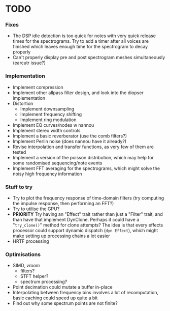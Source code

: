 # TODO

### Fixes
- The DSP idle detection is too quick for notes with very quick release times for the spectrograms. Try to add a timer after all voices are finished which leaves enough time for the spectrogram to decay properly
- Can't properly display pre and post spectrogram meshes simultaneously (earcutr issue?)

### Implementation
- Implement compression
- Implement other allpass filter design, and look into the diopser implementation
- Distortion
    - Implement downsampling
    - Implement frequency shifting
    - Implement ring modulation
- Implement EQ curves/nodes w nannou
- Implement stereo width controls
- Implement a basic reverberator (use the comb filters?)
- Implement Perlin noise (does nannou have it already?)
- Revise interpolation and transfer functions, as very few of them are tested
- Implement a version of the poisson distribution, which may help for some randomised sequencing/note events
- Implement FFT averaging for the spectrograms, which might solve the noisy high frequency information

### Stuff to try
- Try to plot the frequency response of time-domain filters (try computing the impulse response, then performing an FFT?)
- Try to utilise the GPU?
- **PRIORITY** Try having an "Effect" trait rather than just a "Filter" trait, and than have that implement DynClone. Perhaps it could have a "`try_clone()`" method for clone attempts? The idea is that every effects processor could support dynamic dispatch (`dyn Effect`), which might make setting up processing chains a lot easier
- HRTF processing

### Optimisations
- SIMD, *vroom*
    - filters?
    - STFT helper?
    - spectrum processing?
- Point decimation could mutate a buffer in-place
- Interpolating between frequency bins involves a lot of recomputation, basic caching could speed up quite a bit
- Find out why some spectrum points are not finite?
